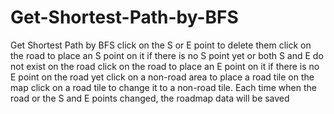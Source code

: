 # Get-Shortest-Path-by-BFS
Get Shortest Path by BFS
click on the S or E point to delete them
click on the road to place an S point on it if there is no S point yet or both S and E do not exist on the road
click on the road to place an E point on it if there is no E point on the road yet
click on a non-road area to place a road tile on the map
click on a road tile to change it to a non-road tile.
Each time when the road or the S and E points changed, the roadmap data will be saved
